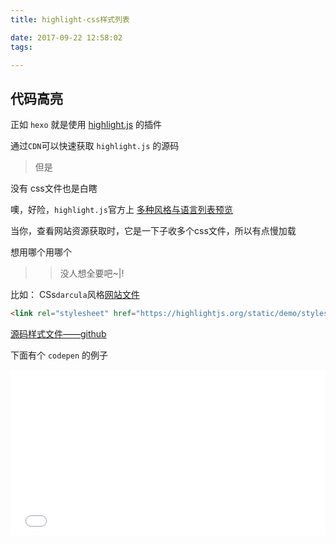 ```yaml
---
title: highlight-css样式列表

date: 2017-09-22 12:58:02
tags:

---
```


## 代码高亮

正如 ``hexo`` 就是使用 [highlight.js](https://github.com/isagalaev/highlight.js) 的插件

通过`` CDN ``可以快速获取 ``highlight.js`` 的源码

> 但是

没有 css文件也是白瞎

噢，好险，``highlight.js``官方上 [多种风格与语言列表预览](https://highlightjs.org/static/demo/)

当你，查看网站资源获取时，它是一下子收多个css文件，所以有点慢加载

想用哪个用哪个

>> 没人想全要吧~|!

比如：
CSs``darcula``风格[网站文件](https://highlightjs.org/static/demo/styles/dracula.css)

``` html
<link rel="stylesheet" href="https://highlightjs.org/static/demo/styles/dracula.css"> 

```

[源码样式文件——github](https://github.com/isagalaev/highlight.js/tree/master/src)

下面有个 ``codepen`` 的例子

<iframe height='265' scrolling='no' title='highlight_无本地例子' src='//codepen.io/china-boy/embed/ZXpWoZ/?height=265&theme-id=0&default-tab=html,result&embed-version=2' frameborder='no' allowtransparency='true' allowfullscreen='true' style='width: 100%;'>See the Pen <a href='https://codepen.io/china-boy/pen/ZXpWoZ/'>highlight_无本地例子</a> by braveyo (<a href='https://codepen.io/china-boy'>@china-boy</a>) on <a href='https://codepen.io'>CodePen</a>.
</iframe>
